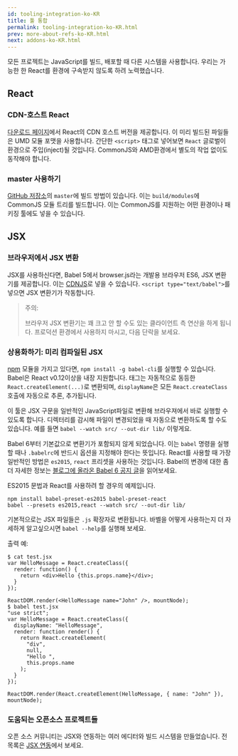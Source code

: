 ```yaml
---
id: tooling-integration-ko-KR
title: 툴 통합
permalink: tooling-integration-ko-KR.html
prev: more-about-refs-ko-KR.html
next: addons-ko-KR.html
---
```


모든 프로젝트는 JavaScript를 빌드, 배포할 때 다른 시스템을 사용합니다. 우리는 가능한 한 React를 환경에 구속받지 않도록 하려 노력했습니다.

## React

### CDN-호스트 React

[다운로드 페이지](/react/downloads.html)에서 React의 CDN 호스트 버전을 제공합니다. 이 미리 빌드된 파일들은 UMD 모듈 포맷을 사용합니다. 간단한 `<script>` 태그로 넣어보면 `React` 글로벌이 환경으로 주입(inject)될 것입니다. CommonJS와 AMD환경에서 별도의 작업 없이도 동작해야 합니다.


### master 사용하기

[GitHub 저장소](https://github.com/facebook/react)의 `master`에 빌드 방법이 있습니다. 이는 `build/modules`에 CommonJS 모듈 트리를 빌드합니다. 이는 CommonJS를 지원하는 어떤 환경이나 패키징 툴에도 넣을 수 있습니다.

## JSX

### 브라우저에서 JSX 변환

JSX를 사용하신다면, Babel 5에서 browser.js라는 개발용 브라우저 ES6, JSX 변환기를 제공합니다. 이는 [CDNJS](http://cdnjs.com/libraries/babel-core/5.8.34)로 넣을 수 있습니다. `<script type="text/babel">`를 넣으면 JSX 변환기가 작동합니다.

> 주의:
>
> 브라우저 JSX 변환기는 꽤 크고 안 할 수도 있는 클라이언트 측 연산을 하게 됩니다. 프로덕션 환경에서 사용하지 마시고, 다음 단락을 보세요.


### 상용화하기: 미리 컴파일된 JSX

[npm](https://www.npmjs.com/) 모듈을 가지고 있다면, `npm install -g babel-cli`를 실행할 수 있습니다. Babel은 React v0.12이상을 내장 지원합니다. 태그는 자동적으로 동등한 `React.createElement(...)`로 변환되며, `displayName`은 모든 `React.createClass` 호출에 자동으로 추론, 추가됩니다.

이 툴은 JSX 구문을 일반적인 JavaScript파일로 변환해 브라우져에서 바로 실행할 수 있도록 합니다. 디렉터리를 감시해 파일이 변경되었을 때 자동으로 변환하도록 할 수도 있습니다. 예를 들면 `babel --watch src/ --out-dir lib/` 이렇게요.

Babel 6부터 기본값으로 변환기가 포함되지 않게 되었습니다. 이는 `babel` 명령을 실행할 때나 `.babelrc`에 반드시 옵션을 지정해야 한다는 뜻입니다. React를 사용할 때 가장 일반적인 방법은 `es2015`, `react` 프리셋을 사용하는 것입니다. Babel의 변경에 대한 좀 더 자세한 정보는 [블로그에 올라온 Babel 6 공지 글](http://babeljs.io/blog/2015/10/29/6.0.0/)을 읽어보세요.

ES2015 문법과 React를 사용하려 할 경우의 예제입니다.

```
npm install babel-preset-es2015 babel-preset-react
babel --presets es2015,react --watch src/ --out-dir lib/
```

기본적으로는 JSX 파일들은 `.js` 확장자로 변환됩니다. 바벨을 어떻게 사용하는지 더 자세하게 알고싶으시면 `babel --help`를 실행해 보세요.

출력 예:

```
$ cat test.jsx
var HelloMessage = React.createClass({
  render: function() {
    return <div>Hello {this.props.name}</div>;
  }
});

ReactDOM.render(<HelloMessage name="John" />, mountNode);
$ babel test.jsx
"use strict";
var HelloMessage = React.createClass({
  displayName: "HelloMessage",
  render: function render() {
    return React.createElement(
      "div",
      null,
      "Hello ",
      this.props.name
    );
  }
});

ReactDOM.render(React.createElement(HelloMessage, { name: "John" }), mountNode);
```

### 도움되는 오픈소스 프로젝트들

오픈 소스 커뮤니티는 JSX와 연동하는 여러 에디터와 빌드 시스템을 만들었습니다. 전 목록은 [JSX 연동](https://github.com/facebook/react/wiki/Complementary-Tools#jsx-integrations)에서 보세요.

